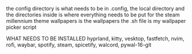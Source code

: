 the config directory is what needs to be in .config,
the local directory and the directories inside is where everything needs to be put for the steam millennium theme
wallpapers is the wallpapers
the .sh file is my wallpaper picker script

WHAT NEEDS TO BE INSTALLED 
hyprland, kitty, vesktop, fastfetch, nvim, rofi, waybar, spotify, steam, spicetify, walcord, pywal-16-git
